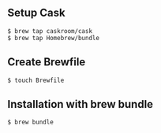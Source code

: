 
## Setup Cask

```
$ brew tap caskroom/cask
$ brew tap Homebrew/bundle
```

## Create Brewfile

```
$ touch Brewfile
```

## Installation with brew bundle

```
$ brew bundle
```
